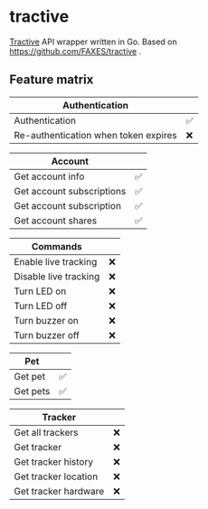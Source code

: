 # tractive

[Tractive](https://tractive.com/) API wrapper written in Go. Based on https://github.com/FAXES/tractive .


## Feature matrix

| Authentication                       |    |
|--------------------------------------|----|
| Authentication                       | ✅ |
| Re-authentication when token expires | ❌ |

| Account                   |    |
|---------------------------|----|
| Get account info          | ✅ |
| Get account subscriptions | ✅ |
| Get account subscription  | ✅|
| Get account shares        | ✅ |

| Commands              |    |
|-----------------------|----|
| Enable live tracking  | ❌ |
| Disable live tracking | ❌ |
| Turn LED on           | ❌ |
| Turn LED off          | ❌ |
| Turn buzzer on        | ❌ |
| Turn buzzer off       | ❌ |

| Pet      |    |
|----------|----|
| Get pet  | ✅ |
| Get pets | ✅ |

| Tracker              |    |
|----------------------|----|
| Get all trackers     | ❌ |
| Get tracker          | ❌ |
| Get tracker history  | ❌ |
| Get tracker location | ❌ |
| Get tracker hardware | ❌ |
